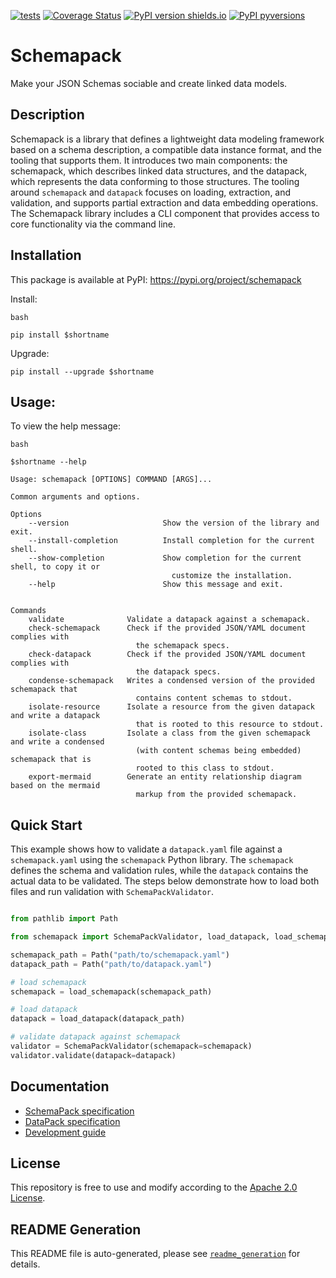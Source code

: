 [![tests](https://github.com/ghga-de/schemapack/actions/workflows/tests.yaml/badge.svg)](https://github.com/ghga-de/schemapack/actions/workflows/tests.yaml)
[![Coverage Status](https://coveralls.io/repos/github/ghga-de/schemapack/badge.svg?branch=main)](https://coveralls.io/github/ghga-de/schemapack?branch=main)
[![PyPI version shields.io](https://img.shields.io/pypi/v/schemapack.svg)](https://pypi.python.org/pypi/schemapack/)
[![PyPI pyversions](https://img.shields.io/pypi/pyversions/schemapack.svg)](https://pypi.python.org/pypi/schemapack/)

# Schemapack

Make your JSON Schemas sociable and create linked data models.

## Description

<!-- Please provide a short overview of the features of this service. -->

Schemapack is a library that defines a lightweight data modeling framework based on a schema description, a compatible data instance format, and the tooling that supports them. It introduces two main components: the schemapack, which describes linked data structures, and the datapack, which represents the data conforming to those structures. The tooling around `schemapack` and `datapack` focuses on loading, extraction, and validation, and supports partial extraction and data embedding operations. The Schemapack library includes a CLI component that provides access to core functionality via the command line.


## Installation


This package is available at PyPI:
https://pypi.org/project/schemapack

Install:
```
bash

pip install $shortname
```

Upgrade:
```
pip install --upgrade $shortname
```



## Usage:

To view the help message:

```
bash

$shortname --help
```

```
Usage: schemapack [OPTIONS] COMMAND [ARGS]...

Common arguments and options.

Options
    --version                     Show the version of the library and exit.
    --install-completion          Install completion for the current shell.
    --show-completion             Show completion for the current shell, to copy it or
                                    customize the installation.
    --help                        Show this message and exit.


Commands
    validate              Validate a datapack against a schemapack.
    check-schemapack      Check if the provided JSON/YAML document complies with
                            the schemapack specs.
    check-datapack        Check if the provided JSON/YAML document complies with
                            the datapack specs.
    condense-schemapack   Writes a condensed version of the provided schemapack that
                            contains content schemas to stdout.
    isolate-resource      Isolate a resource from the given datapack and write a datapack
                            that is rooted to this resource to stdout.
    isolate-class         Isolate a class from the given schemapack and write a condensed
                            (with content schemas being embedded) schemapack that is
                            rooted to this class to stdout.
    export-mermaid        Generate an entity relationship diagram based on the mermaid
                            markup from the provided schemapack.

```


## Quick Start


This example shows how to validate a `datapack.yaml` file against a `schemapack.yaml` using the `schemapack` Python library. The `schemapack` defines the schema and validation rules, while the `datapack` contains the actual data to be validated. The steps below demonstrate how to load both files and run validation with `SchemaPackValidator`.

```python

from pathlib import Path

from schemapack import SchemaPackValidator, load_datapack, load_schemapack

schemapack_path = Path("path/to/schemapack.yaml")
datapack_path = Path("path/to/datapack.yaml")

# load schemapack
schemapack = load_schemapack(schemapack_path)

# load datapack
datapack = load_datapack(datapack_path)

# validate datapack against schemapack
validator = SchemaPackValidator(schemapack=schemapack)
validator.validate(datapack=datapack)
```



## Documentation

- [SchemaPack specification](./docs/schemapack_spec.md)
- [DataPack specification](./docs/datapack_spec.md)
- [Development guide](./docs/development.md)


## License

This repository is free to use and modify according to the
[Apache 2.0 License](./LICENSE).

## README Generation

This README file is auto-generated, please see [`readme_generation`](./README.md)
for details.
